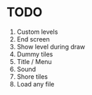 ﻿TODO
====

1. Custom levels
1. End screen
1. Show level during draw
1. Dummy tiles
1. Title / Menu
1. Sound 
1. Shore tiles
1. Load any file
